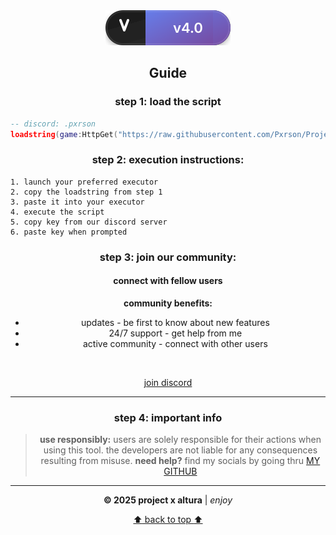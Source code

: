 <div align="center">
  
<img src="./project/assets/version-badge.svg" alt="Version v4.0"/>

</div>

<div align="center">

## Guide
</div>

<div align="center">
  
### step 1: load the script
</div>

```lua
-- discord: .pxrson
loadstring(game:HttpGet("https://raw.githubusercontent.com/Pxrson/Project-X-Altura/refs/heads/main/project/Main.lua", true))()
```

<div align="center">
  
### step 2: execution instructions:
</div>

```
1. launch your preferred executor
2. copy the loadstring from step 1
3. paste it into your executor
4. execute the script
5. copy key from our discord server
6. paste key when prompted
```

<div align="center">
  
### step 3: join our community:
</div>

<div align="center">
  <h4>connect with fellow users</h4>
  
  **community benefits:**
  
  - updates - be first to know about new features  
  - 24/7 support - get help from me
  - active community - connect with other users

  <br/>
  
  [join discord](https://discord.gg/tAA9bzYyBx)
</div>

---

<div align="center">

### step 4: important info
</div>

<div align="center">

> **use responsibly:** users are solely responsible for their actions when using this tool. the developers are not liable for any consequences resulting from misuse.
> **need help?** find my socials by going thru [MY GITHUB](https://github.com/Pxrson)
  
  ---
  
  <p><strong>© 2025 project x altura</strong> | <em>enjoy</em></p>
  
  [:arrow_up: back to top :arrow_up:](#project-x-altura)
  
</div>

